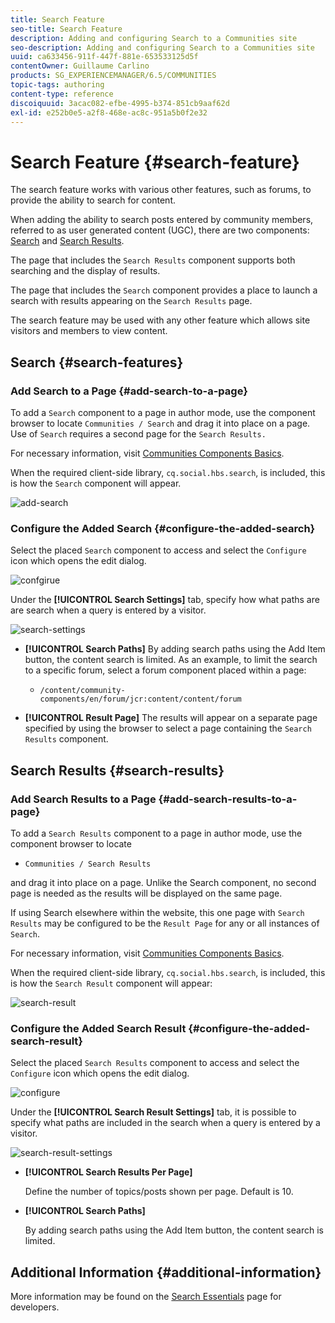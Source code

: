 ```yaml
---
title: Search Feature
seo-title: Search Feature
description: Adding and configuring Search to a Communities site
seo-description: Adding and configuring Search to a Communities site
uuid: ca633456-911f-447f-881e-653533125d5f
contentOwner: Guillaume Carlino
products: SG_EXPERIENCEMANAGER/6.5/COMMUNITIES
topic-tags: authoring
content-type: reference
discoiquuid: 3acac082-efbe-4995-b374-851cb9aaf62d
exl-id: e252b0e5-a2f8-468e-ac8c-951a5b0f2e32
---
```

# Search Feature {#search-feature}

The search feature works with various other features, such as forums, to provide the ability to search for content.

When adding the ability to search posts entered by community members, referred to as user generated content (UGC), there are two components: [Search](#search) and [Search Results](#search-results).

The page that includes the `Search Results` component supports both searching and the display of results.

The page that includes the `Search` component provides a place to launch a search with results appearing on the `Search Results` page.

The search feature may be used with any other feature which allows site visitors and members to view content.

## Search {#search-features}

### Add Search to a Page {#add-search-to-a-page}

To add a `Search` component to a page in author mode, use the component browser to locate `Communities / Search` and drag it into place on a page. Use of `Search` requires a second page for the `Search Results.`

For necessary information, visit [Communities Components Basics](basics.md).

When the required client-side library, `cq.social.hbs.search`, is included, this is how the `Search` component will appear.

![add-search](assets/add-search.png)

### Configure the Added Search {#configure-the-added-search}

Select the placed `Search` component to access and select the `Configure` icon which opens the edit dialog.

![confgirue](assets/configure-new.png)

Under the **[!UICONTROL Search Settings]** tab, specify how what paths are are search when a query is entered by a visitor.

![search-settings](assets/search-settings.png)

* **[!UICONTROL Search Paths]**
  By adding search paths using the Add Item button, the content search is limited. As an example, to limit the search to a specific forum, select a forum component placed within a page:

  * `/content/community-components/en/forum/jcr:content/content/forum`

* **[!UICONTROL Result Page]**
  The results will appear on a separate page specified by using the browser to select a page containing the `Search Results` component.

## Search Results {#search-results}

### Add Search Results to a Page {#add-search-results-to-a-page}

To add a `Search Results` component to a page in author mode, use the component browser to locate

* `Communities / Search Results`

and drag it into place on a page. Unlike the Search component, no second page is needed as the results will be displayed on the same page.

If using Search elsewhere within the website, this one page with `Search Results` may be configured to be the `Result Page` for any or all instances of `Search`.

For necessary information, visit [Communities Components Basics](basics.md).

When the required client-side library, `cq.social.hbs.search`, is included, this is how the `Search Result` component will appear:

![search-result](assets/search-result1.png)

### Configure the Added Search Result {#configure-the-added-search-result}

Select the placed `Search Results` component to access and select the `Configure` icon which opens the edit dialog.

![configure](assets/configure-new.png)

Under the **[!UICONTROL Search Result Settings]** tab, it is possible to specify what paths are included in the search when a query is entered by a visitor.

![search-result-settings](assets/search-result-settings.png)

* **[!UICONTROL Search Results Per Page]**
  
  Define the number of topics/posts shown per page. Default is 10.

* **[!UICONTROL Search Paths]**
  
  By adding search paths using the Add Item button, the content search is limited.

## Additional Information {#additional-information}

More information may be found on the [Search Essentials](search-implementation.md) page for developers.
